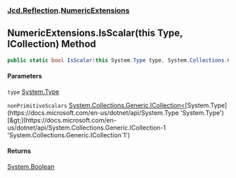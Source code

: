 ### [Jcd.Reflection](Jcd.Reflection.md 'Jcd.Reflection').[NumericExtensions](NumericExtensions.md 'Jcd.Reflection.NumericExtensions')

## NumericExtensions.IsScalar(this Type, ICollection<Type>) Method

```csharp
public static bool IsScalar(this System.Type type, System.Collections.Generic.ICollection<System.Type> nonPrimitiveScalars=null);
```

#### Parameters

<a name='Jcd.Reflection.NumericExtensions.IsScalar(thisSystem.Type,System.Collections.Generic.ICollection_System.Type_).type'></a>

`type` [System.Type](https://docs.microsoft.com/en-us/dotnet/api/System.Type 'System.Type')

<a name='Jcd.Reflection.NumericExtensions.IsScalar(thisSystem.Type,System.Collections.Generic.ICollection_System.Type_).nonPrimitiveScalars'></a>

`nonPrimitiveScalars` [System.Collections.Generic.ICollection&lt;](https://docs.microsoft.com/en-us/dotnet/api/System.Collections.Generic.ICollection-1 'System.Collections.Generic.ICollection`1')[System.Type](https://docs.microsoft.com/en-us/dotnet/api/System.Type 'System.Type')[&gt;](https://docs.microsoft.com/en-us/dotnet/api/System.Collections.Generic.ICollection-1 'System.Collections.Generic.ICollection`1')

#### Returns

[System.Boolean](https://docs.microsoft.com/en-us/dotnet/api/System.Boolean 'System.Boolean')